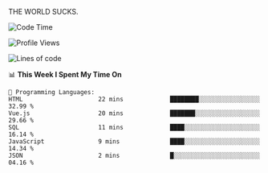 THE WORLD SUCKS.

<!--START_SECTION:waka-->
![Code Time](http://img.shields.io/badge/Code%20Time-396%20hrs%2024%20mins-blue)

![Profile Views](http://img.shields.io/badge/Profile%20Views-0-blue)

![Lines of code](https://img.shields.io/badge/From%20Hello%20World%20I%27ve%20Written-1.9%20million%20lines%20of%20code-blue)

📊 **This Week I Spent My Time On** 

```text
💬 Programming Languages: 
HTML                     22 mins             ████████░░░░░░░░░░░░░░░░░   32.99 % 
Vue.js                   20 mins             ███████░░░░░░░░░░░░░░░░░░   29.66 % 
SQL                      11 mins             ████░░░░░░░░░░░░░░░░░░░░░   16.14 % 
JavaScript               9 mins              ████░░░░░░░░░░░░░░░░░░░░░   14.34 % 
JSON                     2 mins              █░░░░░░░░░░░░░░░░░░░░░░░░   04.16 % 
```


<!--END_SECTION:waka-->
